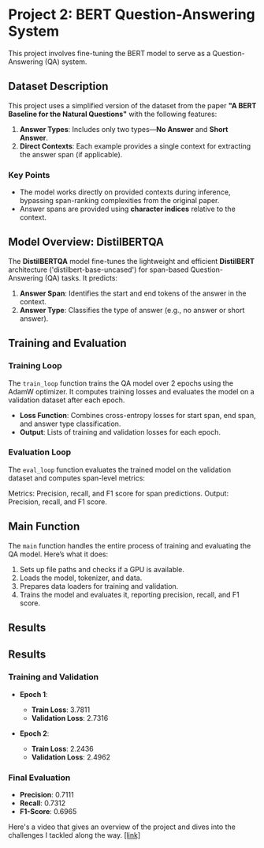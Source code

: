 # Project 2: BERT Question-Answering System

This project involves fine-tuning the BERT model to serve as a Question-Answering (QA) system. 

## Dataset Description

This project uses a simplified version of the dataset from the paper **"A BERT Baseline for the Natural Questions"** with the following features:

1. **Answer Types**: Includes only two types—**No Answer** and **Short Answer**.
2. **Direct Contexts**: Each example provides a single context for extracting the answer span (if applicable).

### Key Points
- The model works directly on provided contexts during inference, bypassing span-ranking complexities from the original paper.
- Answer spans are provided using **character indices** relative to the context.


## Model Overview: DistilBERTQA

The **DistilBERTQA** model fine-tunes the lightweight and efficient **DistilBERT** architecture ('distilbert-base-uncased') for span-based Question-Answering (QA) tasks. It predicts:

1. **Answer Span**: Identifies the start and end tokens of the answer in the context.
2. **Answer Type**: Classifies the type of answer (e.g., no answer or short answer).

## Training and Evaluation

### Training Loop
The `train_loop` function trains the QA model over 2 epochs using the AdamW optimizer. It computes training losses and evaluates the model on a validation dataset after each epoch.

- **Loss Function**: Combines cross-entropy losses for start span, end span, and answer type classification.
- **Output**: Lists of training and validation losses for each epoch.

### Evaluation Loop
The `eval_loop` function evaluates the trained model on the validation dataset and computes span-level metrics:

Metrics: Precision, recall, and F1 score for span predictions.
Output: Precision, recall, and F1 score.

## Main Function

The `main` function handles the entire process of training and evaluating the QA model. Here’s what it does:

1. Sets up file paths and checks if a GPU is available.
2. Loads the model, tokenizer, and data.
3. Prepares data loaders for training and validation.
4. Trains the model and evaluates it, reporting precision, recall, and F1 score.

## Results

## Results

### Training and Validation
- **Epoch 1**:
  - **Train Loss**: 3.7811
  - **Validation Loss**: 2.7316
  
- **Epoch 2**:
  - **Train Loss**: 2.2436
  - **Validation Loss**: 2.4962
  
### Final Evaluation
- **Precision**: 0.7111
- **Recall**: 0.7312
- **F1-Score**: 0.6965

Here's a video that gives an overview of the project and dives into the challenges I tackled along the way. [[link]](https://drive.google.com/file/d/1yAa656HerqUJ5O9EV2_AJWz6EEarKcyz/view?usp=drive_link)